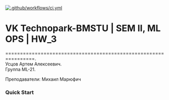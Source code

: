 [![.github/workflows/ci.yml](https://github.com/made-mlops-2022/artem_ustsov/actions/workflows/ci.yml/badge.svg)](https://github.com/made-mlops-2022/artem_ustsov/actions/workflows/ci.yml)

# VK Technopark-BMSTU | SEM II, ML OPS | HW_3

================================================================.  
Усцов Артем Алексеевич.  
Группа ML-21.

Преподаватели: Михаил Марюфич


### Quick Start